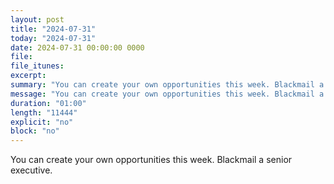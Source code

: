 ```yaml
---
layout: post
title: "2024-07-31"
today: "2024-07-31"
date: 2024-07-31 00:00:00 0000
file:
file_itunes:
excerpt:
summary: "You can create your own opportunities this week. Blackmail a senior executive."
message: "You can create your own opportunities this week. Blackmail a senior executive."
duration: "01:00"
length: "11444"
explicit: "no"
block: "no"
---
```

You can create your own opportunities this week. Blackmail a senior executive.

